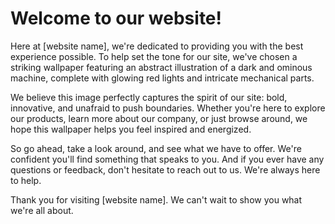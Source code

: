 <!--
Write me markdown content of website with wallpaper:

"A wallpaper featuring an abstract illustration of a dark and ominous machine, with glowing red lights and mechanical parts."

The header of the page should not be copy of the text but rather a real content of the website which is using this wallpaper.
-->

<!--font:Poppins-->

# Welcome to our website!

Here at [website name], we're dedicated to providing you with the best experience possible. To help set the tone for our site, we've chosen a striking wallpaper featuring an abstract illustration of a dark and ominous machine, complete with glowing red lights and intricate mechanical parts.

We believe this image perfectly captures the spirit of our site: bold, innovative, and unafraid to push boundaries. Whether you're here to explore our products, learn more about our company, or just browse around, we hope this wallpaper helps you feel inspired and energized.

So go ahead, take a look around, and see what we have to offer. We're confident you'll find something that speaks to you. And if you ever have any questions or feedback, don't hesitate to reach out to us. We're always here to help.

Thank you for visiting [website name]. We can't wait to show you what we're all about.

